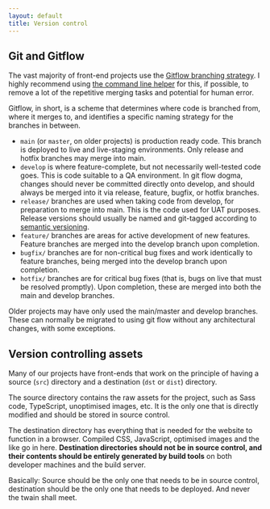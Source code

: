 ```yaml
---
layout: default
title: Version control
---
```


## Git and Gitflow

The vast majority of front-end projects use the [Gitflow branching strategy](https://nvie.com/posts/a-successful-git-branching-model/). I highly recommend using [the command line helper](https://danielkummer.github.io/git-flow-cheatsheet/) for this, if possible, to remove a lot of the repetitive merging tasks and potential for human error.

Gitflow, in short, is a scheme that determines where code is branched from, where it merges to, and identifies a specific naming strategy for the branches in between.

* `main` (or `master`, on older projects) is production ready code. This branch is deployed to live and live-staging environments. Only release and hotfix branches may merge into main.
* `develop` is where feature-complete, but not necessarily well-tested code goes. This is code suitable to a QA environment. In git flow dogma, changes should never be committed directly onto develop, and should always be merged into it via release, feature, bugfix, or hotfix branches.
* `release/` branches are used when taking code from develop, for preparation to merge into main. This is the code used for UAT purposes. Release versions should usually be named and git-tagged according to [semantic versioning](https://semver.org).
* `feature/` branches are areas for active development of new features. Feature branches are merged into the develop branch upon completion.
* `bugfix/` branches are for non-critical bug fixes and work identically to feature branches, being merged into the develop branch upon completion.
* `hotfix/` branches are for critical bug fixes (that is, bugs on live that must be resolved promptly). Upon completion, these are merged into both the main and develop branches.

Older projects may have only used the main/master and develop branches. These can normally be migrated to using git flow without any architectural changes, with some exceptions.

## Version controlling assets

Many of our projects have front-ends that work on the principle of having a source (`src`) directory and a destination (`dst` or `dist`) directory. 

The source directory contains the raw assets for the project, such as Sass code, TypeScript, unoptimised images, etc. It is the only one that is directly modified and should be stored in source control.

The destination directory has everything that is needed for the website to function in a browser. Compiled CSS, JavaScript, optimised images and the like go in here. **Destination directories should not be in source control, and their contents should be entirely generated by build tools** on both developer machines and the build server.

Basically: Source should be the only one that needs to be in source control, destination should be the only one that needs to be deployed. And never the twain shall meet. 
